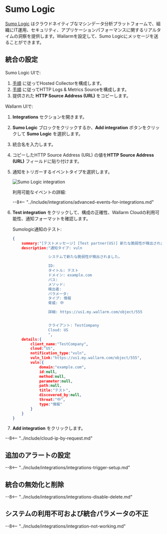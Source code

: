 # Sumo Logic

[Sumo Logic](https://www.sumologic.com/) はクラウドネイティブなマシンデータ分析プラットフォームで、組織にIT運用、セキュリティ、アプリケーションパフォーマンスに関するリアルタイムの洞察を提供します。Wallarmを設定して、Sumo Logicにメッセージを送ることができます。

## 統合の設定

Sumo Logic UIで:

1. [手順](https://help.sumologic.com/03Send-Data/Hosted-Collectors/Configure-a-Hosted-Collector) に従ってHosted Collectorを構成します。
2. [手順](https://help.sumologic.com/03Send-Data/Sources/02Sources-for-Hosted-Collectors/HTTP-Source) に従ってHTTP Logs & Metrics Sourceを構成します。
3. 提供された **HTTP Source Address (URL)** をコピーします。

Wallarm UIで:

1. **Integrations** セクションを開きます。
2. **Sumo Logic** ブロックをクリックするか、**Add integration** ボタンをクリックして **Sumo Logic** を選択します。
3. 統合名を入力します。
4. コピーしたHTTP Source Address (URL) の値を**HTTP Source Address (URL)** フィールドに貼り付けます。
5. 通知をトリガーするイベントタイプを選択します。

    ![Sumo Logic integration](../../../images/user-guides/settings/integrations/add-sumologic-integration.png)

    利用可能なイベントの詳細:

    --8<-- "../include/integrations/advanced-events-for-integrations.md"

6. **Test integration** をクリックして、構成の正確性、Wallarm Cloudの利用可能性、通知フォーマットを確認します。

    Sumologic通知のテスト:

    ```json
    {
        summary:"[テストメッセージ] [Test partner(US)] 新たな脆弱性が検出されました",
        description:"通知タイプ: vuln

                    システムで新たな脆弱性が検出されました。

                    ID: 
                    タイトル: テスト
                    ドメイン: example.com
                    パス: 
                    メソッド: 
                    検出者: 
                    パラメータ: 
                    タイプ: 情報
                    脅威: 中

                    詳細: https://us1.my.wallarm.com/object/555


                    クライアント: TestCompany
                    Cloud: US
                    ",
        details:{
            client_name:"TestCompany",
            cloud:"US",
            notification_type:"vuln",
            vuln_link:"https://us1.my.wallarm.com/object/555",
            vuln:{
                domain:"example.com",
                id:null,
                method:null,
                parameter:null,
                path:null,
                title:"テスト",
                discovered_by:null,
                threat:"中",
                type:"情報"
            }
        }
    }
    ```

7. **Add integration** をクリックします。

--8<-- "../include/cloud-ip-by-request.md"

## 追加のアラートの設定

--8<-- "../include/integrations/integrations-trigger-setup.md"

## 統合の無効化と削除

--8<-- "../include/integrations/integrations-disable-delete.md"

## システムの利用不可および統合パラメータの不正

--8<-- "../include/integrations/integration-not-working.md"